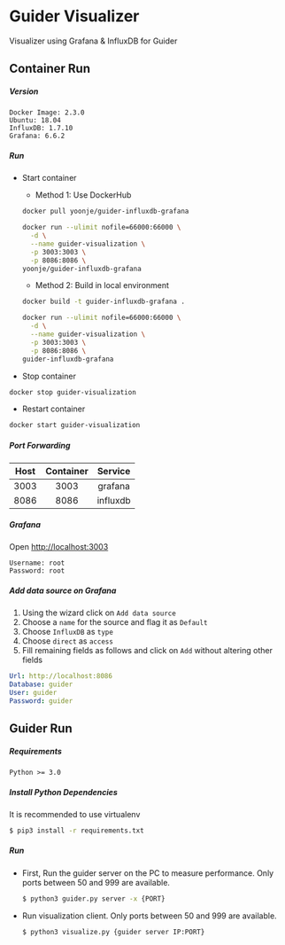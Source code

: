 # Guider Visualizer
Visualizer using Grafana & InfluxDB for Guider


## Container Run 
##### Version
```
Docker Image: 2.3.0
Ubuntu: 18.04
InfluxDB: 1.7.10
Grafana: 6.6.2
```

##### Run
* Start container
  * Method 1: Use DockerHub
  ```sh
  docker pull yoonje/guider-influxdb-grafana
  ```
  ```sh  
  docker run --ulimit nofile=66000:66000 \
    -d \
    --name guider-visualization \
    -p 3003:3003 \
    -p 8086:8086 \
  yoonje/guider-influxdb-grafana
  ```
  * Method 2: Build in local environment
  ```sh
  docker build -t guider-influxdb-grafana .
  ```
  ```sh  
  docker run --ulimit nofile=66000:66000 \
    -d \
    --name guider-visualization \
    -p 3003:3003 \
    -p 8086:8086 \
  guider-influxdb-grafana
  ```
  
* Stop container
```sh
docker stop guider-visualization
```
* Restart container
```sh
docker start guider-visualization
```

##### Port Forwarding
|Host|Container|Service|
|:---:|:---:|:---:|
|3003|3003|grafana|
|8086|8086|influxdb|

##### Grafana
Open <http://localhost:3003>
```
Username: root
Password: root
```

##### Add data source on Grafana
1. Using the wizard click on `Add data source`
2. Choose a `name` for the source and flag it as `Default`
3. Choose `InfluxDB` as `type`
4. Choose `direct` as `access`
5. Fill remaining fields as follows and click on `Add` without altering other fields
  ```yml
  Url: http://localhost:8086
  Database: guider
  User: guider
  Password: guider
  ```

## Guider Run
##### Requirements
```
Python >= 3.0
```

##### Install Python Dependencies
It is recommended to use virtualenv 
```sh
$ pip3 install -r requirements.txt
```

##### Run
* First, Run the guider server on the PC to measure performance. Only ports between 50 and 999 are available.
    ```sh
    $ python3 guider.py server -x {PORT}
    ```
* Run visualization client. Only ports between 50 and 999 are available.
    ```sh
    $ python3 visualize.py {guider server IP:PORT}
    ```
